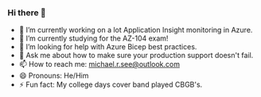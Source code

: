 ### Hi there 👋

<!--
**michaelrsee/michaelrsee** is a ✨ _special_ ✨ repository because its `README.md` (this file) appears on your GitHub profile.

Here are some ideas to get you started:
-->

- 🔭 I’m currently working on a lot Application Insight monitoring in Azure.
- 🌱 I’m currently studying for the AZ-104 exam!
- 🤔 I’m looking for help with Azure Bicep best practices.
- 💬 Ask me about how to make sure your production support doesn't fail. 
- 📫 How to reach me: michael.r.see@outlook.com
- 😄 Pronouns: He/Him
- ⚡ Fun fact: My college days cover band played CBGB's. 
